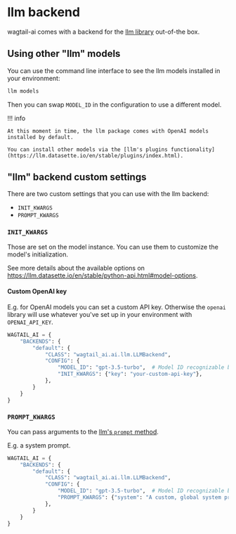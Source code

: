 # llm backend

wagtail-ai comes with a backend for the [llm library](https://llm.datasette.io/en/stable/)
out-of-the box.

## Using other "llm" models

You can use the command line interface to see the llm models installed in your environment:

```sh
llm models
```

Then you can swap `MODEL_ID` in the configuration to use a different model.

!!! info

    At this moment in time, the llm package comes with OpenAI models installed by default.

    You can install other models via the [llm's plugins functionality](https://llm.datasette.io/en/stable/plugins/index.html).

## "llm" backend custom settings

There are two custom settings that you can use with the llm backend:

- `INIT_KWARGS`
- `PROMPT_KWARGS`

### `INIT_KWARGS`

Those are set on the model instance. You can use them to customize the model's initialization.

See more details about the available options on https://llm.datasette.io/en/stable/python-api.html#model-options.

#### Custom OpenAI key

E.g. for OpenAI models you can set a custom API key. Otherwise the `openai` library will use whatever
you've set up in your environment with `OPENAI_API_KEY`.

```python
WAGTAIL_AI = {
    "BACKENDS": {
        "default": {
            "CLASS": "wagtail_ai.ai.llm.LLMBackend",
            "CONFIG": {
                "MODEL_ID": "gpt-3.5-turbo",  # Model ID recognizable by the llm package.
                "INIT_KWARGS": {"key": "your-custom-api-key"},
            },
        }
    }
}
```

### `PROMPT_KWARGS`

You can pass arguments to the [llm's `prompt` method](https://llm.datasette.io/en/stable/python-api.html#system-prompts).

E.g. a system prompt.

```python
WAGTAIL_AI = {
    "BACKENDS": {
        "default": {
            "CLASS": "wagtail_ai.ai.llm.LLMBackend",
            "CONFIG": {
                "MODEL_ID": "gpt-3.5-turbo",  # Model ID recognizable by the llm package.
                "PROMPT_KWARGS": {"system": "A custom, global system prompt."},
            },
        }
    }
}
```
